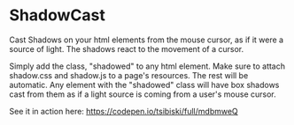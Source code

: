 # ShadowCast
Cast Shadows on your html elements from the mouse cursor, as if it were a source of light. The shadows react to the movement of a cursor.

Simply add the class, "shadowed" to any html element. Make sure to attach shadow.css and shadow.js to a page's resources. The rest will be automatic. Any element with the "shadowed" class will have box shadows cast from them as if a light source is coming from a user's mouse cursor.

See it in action here: https://codepen.io/tsibiski/full/mdbmweQ
